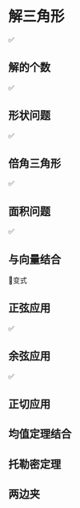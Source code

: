 # 解三角形

✅

## 解的个数

✅

## 形状问题

✅

## 倍角三角形

✅

## 面积问题

✅

## 与向量结合

📌变式

## 正弦应用

✅

## 余弦应用

✅

## 正切应用

## 均值定理结合

## 托勒密定理

## 两边夹
